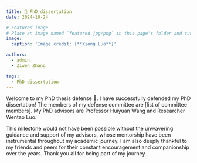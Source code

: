 ```yaml
---
title: 🎉 PhD dissertation
date: 2024-10-24

# Featured image
# Place an image named `featured.jpg/png` in this page's folder and customize its options here.
image:
  caption: 'Image credit: [**Xiong Luo**]'

authors:
  - admin
  - Ziwen Zhang

tags:
  - PhD dissertation
---
```


Welcome to my PhD thesis defense 👋. I have successfully defended my PhD dissertation! The members of my defense committee are [list of committee members]. My PhD advisors are Professor Huiyuan Wang and Researcher Wentao Luo.

<!--more-->

This milestone would not have been possible without the unwavering guidance and support of my advisors, whose mentorship have been instrumental throughout my academic journey. I am also deeply thankful to my friends and peers for their constant encouragement and companionship over the years. Thank you all for being part of my journey.
